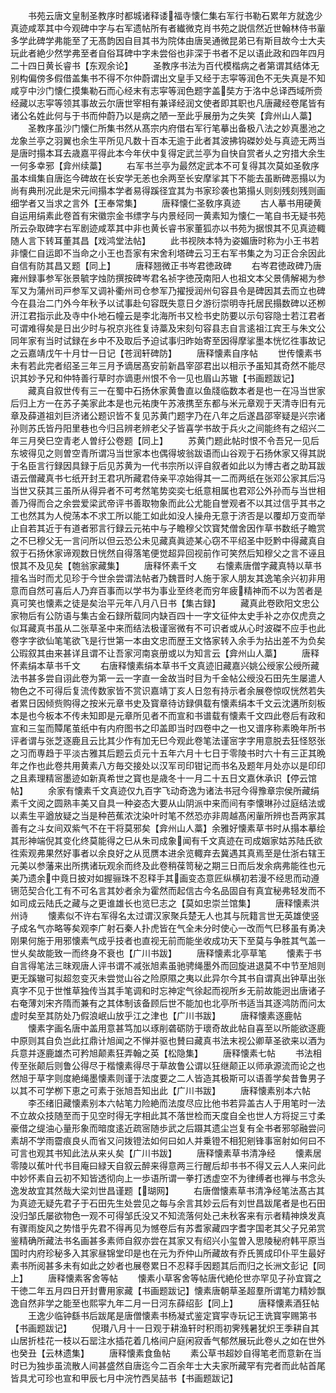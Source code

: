 <!-- { "loadSidebar": true } -->
　　书苑云唐文皇制圣教序时都城诸释诿福寺懐仁集右军行书勒石累年方就逸少真迹咸萃其中今观碑中字与右军遗帖所有者纎微克肖书苑之説信然近世翰林侍书軰多学此碑学弗能至了无髙韵因自目其书为院体由唐吴通微昆弟已有斯目故今士大夫玩此者絶少然学弗至者自俗耳碑中字未尝俗也非深于书者不足以语此政和四年四月二十四日黄长睿书【东观余论】
　　圣教序书法为百代模楷病之者第谓其结体无别构偏傍多假借盖集书不得不尔仲蔚谓出文皇手又经于志寜等润色不无失真是不知咸亨中沙门懐仁摸集勒石而心经末有志寜等润色题字盖奘方于洛中总译西域所赍经藏以志寜等领其事故云尔唐世宰相有兼译经润文使者即其职也凡唐藏经卷尾皆有诸公名姓此何与于书而仲蔚乃以是病之陋一至此乎展册为之失笑【弇州山人藁】
　　圣教序虽沙门懐仁所集书然从髙宗内府借右军行笔摹出备极八法之妙真墨池之龙象兰亭之羽翼也余生平所见凡数十百本无逾于此者其波拂钩磔妙处与真迹无两当是唐时搨本耳去歳嘉平得此本今年伏中复得定武兰亭为自快自赏者乆之穷措大余生一何多幸邪【弇州续藁】
　　右军书兰亭为最然定武本不可复得其次莫如圣敎序虽本缉集自唐迄今碑故在长安学无恙也余两至长安摩挲其下不能去虽断碑恶搨以为尚有典刑况此是宋元间搨本学者易得蹊径宜其为书家珍袭也第搨乆则刻残刻残则画细学者又当求之言外【王奉常集】
　　唐释懐仁圣敎序真迹
　　古人摹书用硬黄自运用绢素此卷首有宋徽宗金书缥字与内景经同一黄素知为懐仁一笔自书无疑书苑所云杂取碑字右军剧迹咸萃其中非也黄长睿书家董狐亦以书苑为据恨其不见真迹輙随人言下转耳董其昌【戏鸿堂法帖】
　　此书视陜本特为姿媚唐时称为小王书若非懐仁自运即不当命之小王也吾家有宋舍利塔碑云习王右军书集之为习正合余因此自信有防其昌又题【同上】
　　唐释翘微正书岑君徳政碑
　　右岑君徳政碑乃唐雍州録事参军张景毓字烛防撰按碑岑君名祯字徳茂南阳人也祖文本父景倩解褐为参军又为蒲州司戸参军又调补衢州司仓参军乃擢授润州句容县令是碑因其去而立也碑今在县治二门外今年秋予以试事赴句容既失意日夕游衍崇明寺托居民搨数碑以还栁汧江君指示此及寺中仆地石幢云是李北海所书又检书史防要以示句容隐士若江君者可谓难得矣是日出少时与祝京兆徃复诗藁及宋刻句容县志自言逺祖江宾王与朱文公同年家有当时试録在乡中不及取后予迫试事归昨始寄至因得摩挲墨本恍忆徃事故记之云嘉靖戊午十月廿一日记【苍润轩碑防】
　　唐释懐素自序帖
　　世传懐素书未有若此完者绍圣三年三月予谪居髙安前新昌宰邵君出以相示予虽知其奇然不能尽识其妙予兄和仲特善行草时亦谪恵州恨不令一见也眉山苏辙【书画题跋记】
　　藏真自叙世传有三一在蜀中石扬休家黄鲁直以鱼牋临数本者是也一在冯当世家后归上方一在苏子美家此本是也元祐庚午苏液携至东都与米元章观于天清寺旧有元章及薛道祖刘巨济诸公题识皆不复见苏黄门题字乃在八年之后遂昌邵宰疑是兴宗诸孙则苏氏皆丹阳里巷也今归吕辨老辨老父子皆喜学书故于兵火之间能终有之绍兴二年三月癸巳空青老人曽纡公卷题【同上】
　　苏黄门题此帖时恨不令吾兄一见后东坡得见之则曽空青所谓冯当世家本也偶得坡翁跋语而山谷观于石扬休家又得其説于名臣言行録因具録于后见苏黄为一代书宗所以评自叙者如此以为博古者之助耳跋语云僧藏真书七纸开封王君巩所藏君侍亲平凉始得其一二而两纸在张邓公家其后冯当世又获其三虽所从得异者不可考然笔势奕奕七纸意相属也君邓公外孙而与当世相善乃得而合之余尝爱梁武帝评书善取物象而此公尤能自誉观者不以其过信乎其书之工也然其为人傥荡本不求工所以能工如此如没人操舟无意于济否是以覆却万变而举止自若其近于有道者邪言行録云元祐中与子瞻穆父饮寳梵僧舍因作草书数纸子瞻赏之不巳穆父无一言问所以但云恐公未见藏真眞迹某心窃不平绍圣中贬黔中得藏真自叙于石扬休家谛观数日恍然自得落笔便觉超异回视前作可笑然后知穆父之言不诬且恨其不及见矣【匏翁家藏集】
　　唐释怀素千文
　　右懐素唐僧字藏真特以草书擅名当时而尤见珍于今世余尝谓法帖者乃魏晋时人施于家人朋友其逸笔余兴初非用意而自然可喜后人乃弃百事而以学书为事业至终老而穷年疲精神而不以为苦者是真可笑也懐素之徒是矣治平元年八月八日书【集古録】
　　藏真此卷欧阳文忠公家物后有公防语与集古金石録所载同内缺百四十一字文征仲太史手补之亦仅虎贲之似耳藏真书虽从二张草圣中来而结法极谨宻微有不可识者或从心时波磔不应手也此卷字字欲仙笔笔欲飞是行世第一本由文忠而歴王文恪家转入余手为拈出差不为负矣公瑕叙其由来甚详且谓不让吾家河南哀册或以为知言云【弇州山人藁】
　　唐释怀素绢本草书千文
　　右唐释懐素绢本草书千文真迹旧藏嘉兴姚公绶家公绶所藏法书甚多尝自诩此卷为第一云一字直一金故当时目为千金帖公绶没石田先生屡遣人物色之不可得后复流传数家皆不赏识嘉靖丁亥人日忽有持示者余展卷惊叹恍然若失者累日因倾赀购得之按米元章书史及寳章待访録俱载有懐素绢本千文云沈遘所刻板本是也今板本不传未知即是元章所见者不而宣和书谱载有懐素千文四此卷后有政和宣和三玺而贉尾茧纸中有内府图书之印盖即当时四卷中之一也又谱序称素晩年所书评者谓与张芝逐鹿且云比其少作有加无巳今观此卷笔法谨宻字字用意脱去狂怪怒张之习而専趋于平淡古雅其后题云贞元十五年六月十七日于零陵书时六十有三正其晩年之作也此卷共用黄素八方毎交接处以汉军司印钳记而书名及题年月处亦以是印印之且素理精宻墨迹如新真希世之寳也是歳冬十一月二十五日文嘉休承识【停云馆帖】
　　余家有懐素千文真迹仅九百字飞动奇逸为诸法书冠今得豫章宗侯所藏绢素千文阅之圆熟丰美又自具一种姿态大要从山阴派中来而间有李懐琳孙过庭结法或以素生平遒放疑之当是种芭蕉浓沈染叶时笔不然恐亦非周越髙闲軰所辨也吾两家其善有之斗女间双紫气不在干将莫邪矣【弇州山人藁】余雅好懐素草书时从搨本摹绘其形神端倪其变化终莫能得之巳从朱司成象闻有千文真迹在司成姻家姑苏陆氏欲徃索观弗果然好事者以余良好之从觅赝本进余览輙弃去冀遇其真焉至是仕浙右辖王元美以参藩来出所携诸玩观余而终及此卷稍葆笥秘之期三日而后发余病弗能徃也元美乃遗余中竟日披对如握骊珠不忍释手其画变态意匠纵横初若漫不经思而动遵铏范契合化工有不可名言其妙者余为霍然而起信古今名品固自有真宜秘弗轻发而不如司成云陆氏之藏与之更谁雄长也览巳志之【莫如忠崇兰馆集】
　　唐释懐素洪州诗
　　懐素似不许右军得名太过谓汉家聚兵楚无人也其与阮籍言世无英雄使竖子成名气亦略等矣观李广射石秦人扑虎皆在气全未分时使心一改而气巳移虽有勇决刚果何施于用邪懐素气成乎技者也直视无前而能坐收成功天下至莫与争胜其气盖一世乆矣故能致一而终身不衰也【广川书跋】
　　唐释懐素北亭草笔
　　懐素于书自言得笔法三昩观唐人评书谓不减张旭素虽驰骋绳墨外而回旋进退莫不中节至旭则更无蹊辙可拟超忽变灭未尝觉山谷之险原隰之夷以此异尔今其书自谓真出钟草出张真字不见于世惟草独传当其手笔调和时忘神定气徐起而视所乡无前故能迥出唐诸子右奄薄刘宋齐隋而兼有之其体制该备顾后世不能加也北亭所书适当其逐鸿防而问太虚时矣至其防处乃假浪岷山放乎江之津也【广川书跋】
　　唐释懐素逐鹿帖
　　懐素字画名唐中盖用意甚笃加以琢削砻砺防于瓌奇故此帖自喜至以所能欲逐鹿中原则其自负岂此扛鼎计旭闻之不惮并驱也賛曰藏真书法末视公卿草圣欲来以酒为兵意并逐鹿雄杰可矜旭颠素狂弄翰之英【松隐集】
　　唐释懐素七帖
　　书法相传至张颠后则鲁公得尽于楷懐素得尽于草故鲁公谓以狂继颠正以师承源流而论之也然旭于草字则度絶绳墨懐素则谨于法度要之二人皆造其极斯可以语善学矣昔鲁男子以其不可学栁下恵之可素于张旭吾知出此【广川书跋】
　　唐释懐素别本六帖
　　李丕绪旧藏懐素别本六帖笔力险絶而法度尽应比他书若异盖古人于用笔时一法不立故众技随至而于见空时得无字相此其不落世检而天度自全也世人方将捉三寸柔豪借之缇油心量形象而暗度逺近疏宻随歩武之后蹑其遗尘岂复有全书者邪邬融尝问素胡不学雨霤痕良乆而省又问拨镫法如何曰如人并乗镫不相犯剜锋事宻射如何曰不可言也观其书知此法从来乆矣【广川书跋】
　　唐释懐素草书清净经
　　懐素居零陵以蕉叶代书目庵曰緑天自叙云醉来得意两三行醒后却书书不得又云人人来问此中妙怀素自云初不知皆透彻向上一歩语所谓一拳打透虚空不为律缚者也禅与书念头逸发故宜其然哉大梁刘世昌谨题【瑚网】
　　右唐僧懐素草书清净经笔法髙古其为真迹无疑先君子于石田先生处尝见之每与余言其妙云后有刘世昌跋尾者是也石田没归邹氏屡欲物色一观不可得邹氏没又不知流落何处己未秋客来有示者精神焕发真有骤雨旋风之势惜乎先君不得再见为憾卷后有苏耆家藏四字耆字国老其父子兄弟赏鉴精确所藏法书名画甚多素师自叙亦尝在其家又有绍兴小玺曽入思陵秘府韩平原当国时内府珍秘多入其家昼锦堂印是也在元为乔仲山所藏故有乔氏篑成印仆平生最好素书所阅甚多未有如此之妙者也展卷累日不忍释手因题其后而归之长洲文彭记【同上】
　　唐释懐素客舍等帖
　　懐素小草客舍等帖唐代絶伦世亦罕见子孙宜寳之干徳二年五月四日开封曹用家藏【书画题跋记】懐素唐朝草圣超羣所谓笔力精妙飘逸自然非学之能至也熙寜九年二月一日河东薛绍彭【同上】
　　唐释懐素酒狂帖
　　王逸少临钟繇书后跋尾是唐僧懐素书杨凝式鉴定寳寜寺玩记王诜寳寜赐第书【书画题跋记】
　　倪瓉八月十一日观于耕渔轩时积雨初霁残暑犹炽王季耕自其山居折桂花一枝以石罂注水插花着几格间户庭闲寂香气郁然展玩此卷乆之如在世外也癸丑【云林遗集】
　　唐释懐素食鱼帖
　　素公草书超妙自得笔老而意新在当时已为独歩虽流散人间甚盛然自唐迄今二百余年士大夫家所藏罕有完者而此帖首尾皆具尤可珍也宣和甲辰七月中浣竹西吴喆书【书画题跋记】
